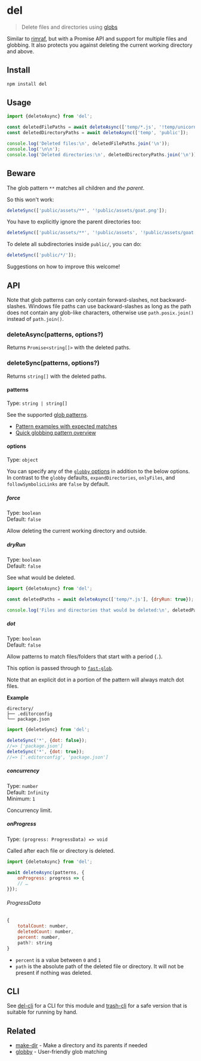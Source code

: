 # del

> Delete files and directories using [globs](https://github.com/sindresorhus/globby#globbing-patterns)

Similar to [rimraf](https://github.com/isaacs/rimraf), but with a Promise API and support for multiple files and globbing. It also protects you against deleting the current working directory and above.

## Install

```sh
npm install del
```

## Usage

```js
import {deleteAsync} from 'del';

const deletedFilePaths = await deleteAsync(['temp/*.js', '!temp/unicorn.js']);
const deletedDirectoryPaths = await deleteAsync(['temp', 'public']);

console.log('Deleted files:\n', deletedFilePaths.join('\n'));
console.log('\n\n');
console.log('Deleted directories:\n', deletedDirectoryPaths.join('\n'));
```

## Beware

The glob pattern `**` matches all children and *the parent*.

So this won't work:

```js
deleteSync(['public/assets/**', '!public/assets/goat.png']);
```

You have to explicitly ignore the parent directories too:

```js
deleteSync(['public/assets/**', '!public/assets', '!public/assets/goat.png']);
```

To delete all subdirectories inside `public/`, you can do:

```js
deleteSync(['public/*/']);
```

Suggestions on how to improve this welcome!

## API

Note that glob patterns can only contain forward-slashes, not backward-slashes. Windows file paths can use backward-slashes as long as the path does not contain any glob-like characters, otherwise use `path.posix.join()` instead of `path.join()`.

### deleteAsync(patterns, options?)

Returns `Promise<string[]>` with the deleted paths.

### deleteSync(patterns, options?)

Returns `string[]` with the deleted paths.

#### patterns

Type: `string | string[]`

See the supported [glob patterns](https://github.com/sindresorhus/globby#globbing-patterns).

- [Pattern examples with expected matches](https://github.com/sindresorhus/multimatch/blob/main/test/test.js)
- [Quick globbing pattern overview](https://github.com/sindresorhus/multimatch#globbing-patterns)

#### options

Type: `object`

You can specify any of the [`globby` options](https://github.com/sindresorhus/globby#options) in addition to the below options. In contrast to the `globby` defaults, `expandDirectories`, `onlyFiles`, and `followSymbolicLinks` are `false` by default.

##### force

Type: `boolean`\
Default: `false`

Allow deleting the current working directory and outside.

##### dryRun

Type: `boolean`\
Default: `false`

See what would be deleted.

```js
import {deleteAsync} from 'del';

const deletedPaths = await deleteAsync(['temp/*.js'], {dryRun: true});

console.log('Files and directories that would be deleted:\n', deletedPaths.join('\n'));
```

##### dot

Type: `boolean`\
Default: `false`

Allow patterns to match files/folders that start with a period (`.`).

This option is passed through to [`fast-glob`](https://github.com/mrmlnc/fast-glob#dot).

Note that an explicit dot in a portion of the pattern will always match dot files.

**Example**

```
directory/
├── .editorconfig
└── package.json
```

```js
import {deleteSync} from 'del';

deleteSync('*', {dot: false});
//=> ['package.json']
deleteSync('*', {dot: true});
//=> ['.editorconfig', 'package.json']
```

##### concurrency

Type: `number`\
Default: `Infinity`\
Minimum: `1`

Concurrency limit.

##### onProgress

Type: `(progress: ProgressData) => void`

Called after each file or directory is deleted.

```js
import {deleteAsync} from 'del';

await deleteAsync(patterns, {
	onProgress: progress => {
	// …
}});
```

###### ProgressData

```js
{
	totalCount: number,
	deletedCount: number,
	percent: number,
	path?: string
}
```

- `percent` is a value between `0` and `1`
- `path` is the absolute path of the deleted file or directory. It will not be present if nothing was deleted.

## CLI

See [del-cli](https://github.com/sindresorhus/del-cli) for a CLI for this module and [trash-cli](https://github.com/sindresorhus/trash-cli) for a safe version that is suitable for running by hand.

## Related

- [make-dir](https://github.com/sindresorhus/make-dir) - Make a directory and its parents if needed
- [globby](https://github.com/sindresorhus/globby) - User-friendly glob matching
